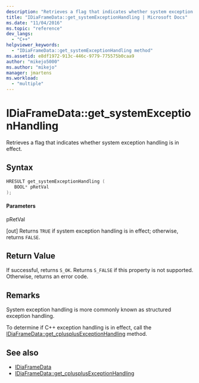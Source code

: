 ```yaml
---
description: "Retrieves a flag that indicates whether system exception handling is in effect."
title: "IDiaFrameData::get_systemExceptionHandling | Microsoft Docs"
ms.date: "11/04/2016"
ms.topic: "reference"
dev_langs:
  - "C++"
helpviewer_keywords:
  - "IDiaFrameData::get_systemExceptionHandling method"
ms.assetid: e8df1972-913c-446c-9779-775575b0caa9
author: "mikejo5000"
ms.author: "mikejo"
manager: jmartens
ms.workload:
  - "multiple"
---
```

# IDiaFrameData::get_systemExceptionHandling
Retrieves a flag that indicates whether system exception handling is in effect.

## Syntax

```C++
HRESULT get_systemExceptionHandling ( 
   BOOL* pRetVal
);
```

#### Parameters
 pRetVal

[out] Returns `TRUE` if system exception handling is in effect; otherwise, returns `FALSE`.

## Return Value
 If successful, returns `S_OK`. Returns `S_FALSE` if this property is not supported. Otherwise, returns an error code.

## Remarks
 System exception handling is more commonly known as structured exception handling.

 To determine if C++ exception handling is in effect, call the [IDiaFrameData::get_cplusplusExceptionHandling](../../debugger/debug-interface-access/idiaframedata-get-cplusplusexceptionhandling.md) method.

## See also
- [IDiaFrameData](../../debugger/debug-interface-access/idiaframedata.md)
- [IDiaFrameData::get_cplusplusExceptionHandling](../../debugger/debug-interface-access/idiaframedata-get-cplusplusexceptionhandling.md)

